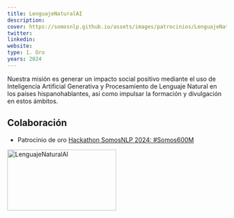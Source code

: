 ```yaml
---
title: LenguajeNaturalAI
description:
cover: https://somosnlp.github.io/assets/images/patrocinios/LenguajeNaturalAI.jpeg
twitter: 
linkedin:
website: 
type: 1. Oro
years: 2024
---
```


Nuestra misión es generar un impacto social positivo mediante el uso de Inteligencia Artificial Generativa y Procesamiento de Lenguaje Natural en los países hispanohablantes, así como impulsar la formación y divulgación en estos ámbitos. 

## Colaboración

- Patrocinio de oro [Hackathon SomosNLP 2024: #Somos600M](https://somosnlp.org/hackathon)

<div class="flex justify-center">
    <img alt="LenguajeNaturalAI" width="250" height="140" 
    src="https://somosnlp.github.io/assets/images/patrocinios/LenguajeNaturalAI.jpeg" />
</div>

<!-- TODO -->
